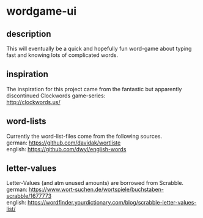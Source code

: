 # wordgame-ui

## description
This will eventually be a quick and hopefully fun word-game about typing fast and knowing lots of complicated words.

## inspiration
The inspiration for this project came from the fantastic but apparently discontinued Clockwords game-series: <br>
http://clockwords.us/

## word-lists
Currently the word-list-files come from the following sources. <br>
german: https://github.com/davidak/wortliste <br>
english: https://github.com/dwyl/english-words

## letter-values
Letter-Values (and atm unused amounts) are borrowed from Scrabble. <br>
german: https://www.wort-suchen.de/wortspiele/buchstaben-scrabble/1677773 <br>
english: https://wordfinder.yourdictionary.com/blog/scrabble-letter-values-list/
